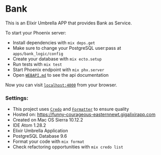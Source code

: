 # Bank
This is an Elixir Umbrella APP that provides Bank as Service.

To start your Phoenix server:

  * Install dependencies with `mix deps.get`
  * Make sure to change your PostgreSQL user:pass at `apps/bank_logic/config`
  * Create your database with `mix ecto.setup`
  * Run tests with `mix test`
  * Start Phoenix endpoint with `mix phx.server`
  * Open [`WEBAPI.md`](https://github.com/tiagodavi/elixir-bank-as-service/blob/master/WEBAPI.md) to see the api documentation

  Now you can visit [`localhost:4000`](http://localhost:4000) from your browser.

### Settings:

  - This project uses [`Credo`](https://github.com/rrrene/credo) and [`Formatter`](https://medium.com/blackode/code-formatter-the-big-feature-in-elixir-v1-6-0-f6572061a4ba) to ensure quality
  - Hosted on: https://funny-courageous-easternnewt.gigalixirapp.com
  - Created on Mac OS Sierra 10.12.2
  - IDE Atom 1.28.2
  - Elixir Umbrella Application
  - PostgreSQL Database 9.6
  - Format your code with `mix format`
  - Check refactoring opportunities with `mix credo list`
